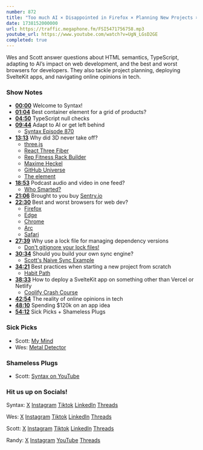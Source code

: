 ```yaml
---
number: 872
title: "Too much AI × Disappointed in Firefox × Planning New Projects × Hard Truths"
date: 1738152000000
url: https://traffic.megaphone.fm/FSI5471756758.mp3
youtube_url: https://www.youtube.com/watch?v=UgN_LGsD2GE
completed: true
---
```


Wes and Scott answer questions about HTML semantics, TypeScript, adapting to AI’s impact on web development, and the best and worst browsers for developers. They also tackle project planning, deploying SvelteKit apps, and navigating online opinions in tech.

### Show Notes

* **[00:00](#t=00:00)** Welcome to Syntax!
* **[01:04](#t=01:04)** Best container element for a grid of products?
* **[04:50](#t=04:50)** TypeScript null checks
* **[09:44](#t=09:44)** Adapt to AI or get left behind
  * [Syntax Episode 870](https://syntax.fm/show/870/windsurf-forked-vs-code-to-compete-with-cursor-talking-the-future-of-ai-coding)
* **[13:13](#t=13:13)** Why did 3D never take off?
  * [three.js](https://threejs.org/)
  * [React Three Fiber](https://r3f.docs.pmnd.rs/)
  * [Rep Fitness Rack Builder](https://ca.repfitness.com/products/ares-2-0-builder)
  * [Maxime Heckel](https://maximeheckel.com/)
  * [GitHub Universe](https://githubuniverse.com/)
  * [The <model> element](https://immersive-web.github.io/model-element/)
* **[18:53](#t=18:53)** Podcast audio and video in one feed?
  * [Who Smarted?](https://whosmarted.com/)
* **[21:06](#t=21:06)** Brought to you buy [Sentry.io](https://sentry.io)
* **[22:30](#t=22:30)** Best and worst browsers for web dev?
  * [Firefox](https://www.mozilla.org/en-US/firefox)
  * [Edge](https://www.microsoft.com/en-us/edge)
  * [Chrome](https://www.google.com/chrome)
  * [Arc](https://arc.net/)
  * [Safari](https://www.apple.com/safari)
* **[27:39](#t=27:39)** Why use a lock file for managing dependency versions
  * [Don't gitignore your lock files!](https://www.youtube.com/watch?v=eZ0IHGhgIGg)
* **[30:34](#t=30:34)** Should you build your own sync engine?
  * [Scott's Naive Sync Example](https://github.com/stolinski/the-break)
* **[34:21](#t=34:21)** Best practices when starting a new project from scratch
  * [Habit Path](https://habitpath.io/)
* **[38:33](#t=38:33)** How to deploy a SvelteKit app on something other than Vercel or Netlify
  * [Coolify Crash Course](https://www.youtube.com/watch?v=taJlPG82Ucw)
* **[42:54](#t=42:54)** The reality of online opinions in tech
* **[48:10](#t=48:10)** Spending $120k on an app idea
* **[54:12](#t=54:12)** Sick Picks + Shameless Plugs

### Sick Picks

- Scott: [My Mind](https://mymind.com/)
- Wes: [Metal Detector](https://amzn.to/4h8Rnid)

### Shameless Plugs

- Scott: [Syntax on YouTube](https://www.youtube.com/@syntaxfm)

### Hit us up on Socials!

Syntax: [X](https://twitter.com/syntaxfm) [Instagram](https://www.instagram.com/syntax_fm/) [Tiktok](https://www.tiktok.com/@syntaxfm) [LinkedIn](https://www.linkedin.com/company/96077407/admin/feed/posts/) [Threads](https://www.threads.net/@syntax_fm)

Wes: [X](https://twitter.com/wesbos) [Instagram](https://www.instagram.com/wesbos/) [Tiktok](https://www.tiktok.com/@wesbos) [LinkedIn](https://www.linkedin.com/in/wesbos/) [Threads](https://www.threads.net/@wesbos)

Scott: [X](https://twitter.com/stolinski) [Instagram](https://www.instagram.com/stolinski/) [Tiktok](https://www.tiktok.com/@stolinski) [LinkedIn](https://www.linkedin.com/in/stolinski/) [Threads](https://www.threads.net/@stolinski)

Randy: [X](https://twitter.com/randyrektor) [Instagram](https://www.instagram.com/randyrektor/) [YouTube](https://www.youtube.com/@randyrektor) [Threads](https://www.threads.net/@randyrektor)